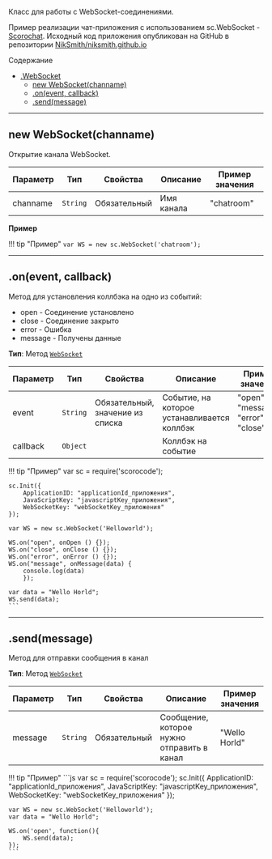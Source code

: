 <a name="sc.WebSocket"></a>

Класс для работы с WebSocket-соединениями. 

Пример реализации чат-приложения с использованием sc.WebSocket - [Scorochat](https://niksmith.github.io/). Исходный код приложения опубликован на GitHub в репозитории [NikSmith/niksmith.github.io](https://github.com/NikSmith/niksmith.github.io)


Содержание

* [.WebSocket](#sc.WebSocket)
    * [new WebSocket(channame)](#new_sc.WebSocket_new)
    * [.on(event, callback)](#sc.WebSocket+on) 
    * [.send(message)](#sc.WebSocket+send) 

----------------------------------------------------------------------------------------------

<a name="new_sc.WebSocket_new"></a>

## new WebSocket(channame)

Открытие канала WebSocket. 

| Параметр | Тип | Свойства | Описание | Пример значения |
| --- | --- | --- | --- | --- |
| channame | <code>String</code> | Обязательный | Имя канала | "chatroom" |

**Пример**

!!! tip "Пример"
    ```
    var WS = new sc.WebSocket('chatroom');
    ```

----------------------------------------------------------------------------------------------

<a name="sc.WebSocket+on"></a>

## .on(event, callback)
Метод для установления коллбэка на одно из событий:

* open - Соединение установлено
* close - Соединение закрыто
* error - Ошибка
* message - Получены данные

**Тип**: Метод <code>[WebSocket](#sc.WebSocket)</code>  

| Параметр | Тип | Свойства | Описание | Пример значения |
| --- | --- | --- | --- | --- |
| event | <code>String</code> | Обязательный, значение из списка | Событие, на которое устанавливается коллбэк | "open", "message", "error", "close"  |
| callback | <code>Object</code> |  | Коллбэк на событие | |

!!! tip "Пример"
    var sc = require('scorocode');

    sc.Init({
        ApplicationID: "applicationId_приложения",
        JavaScriptKey: "javascriptKey_приложения",
        WebSocketKey: "webSocketKey_приложения"
    });

    var WS = new sc.WebSocket('Helloworld');

    WS.on("open", onOpen () {});
    WS.on("close", onClose () {});
    WS.on("error", onError () {});
    WS.on("message", onMessage(data) {
        console.log(data)
        });

    var data = "Wello Horld";
    WS.send(data);
    ```

----------------------------------------------------------------------------------------------

<a name="sc.WebSocket+send"></a>

## .send(message)
Метод для отправки сообщения в канал

**Тип**: Метод <code>[WebSocket](#sc.WebSocket)</code>

| Параметр | Тип | Свойства | Описание | Пример значения |
| --- | --- | --- | --- | --- |
| message | <code>String</code> | Обязательный | Сообщение, которое нужно отправить в канал | "Wello Horld" |

!!! tip "Пример"
    ```js
    var sc = require('scorocode');
    sc.Init({
        ApplicationID: "applicationId_приложения",
        JavaScriptKey: "javascriptKey_приложения",
        WebSocketKey: "webSocketKey_приложения"
    });

    var WS = new sc.WebSocket('Helloworld');
    var data = "Wello Horld";

    WS.on('open', function(){
        WS.send(data);
    });
    ```
